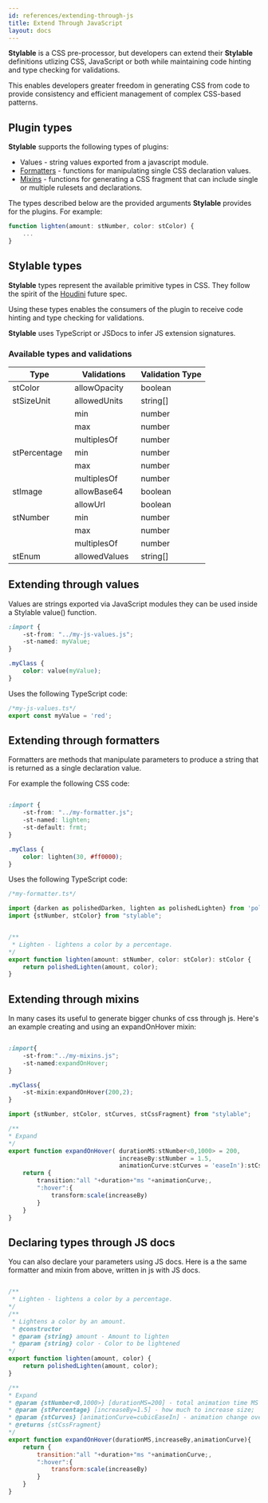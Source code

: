 ```yaml
---
id: references/extending-through-js
title: Extend Through JavaScript
layout: docs
---
```


**Stylable** is a CSS pre-processor, but developers can extend their **Stylable** definitions utlizing CSS, JavaScript or both while maintaining code hinting and type checking for validations.

This enables developers greater freedom in generating CSS from code to provide consistency and efficient management of complex CSS-based patterns. 

## Plugin types

 **Stylable** supports the following types of plugins:
* Values - string values exported from a javascript module.
* [Formatters]('./formatters.md) - functions for manipulating single CSS declaration values.
* [Mixins]('./mixins.md) - functions for generating a CSS fragment that can include single or multiple rulesets and declarations. 

The types described below are the provided arguments **Stylable** provides for the plugins. For example: 

```ts
function lighten(amount: stNumber, color: stColor) {
    ...
}
```

## Stylable types

**Stylable** types represent the available primitive types in CSS. They follow the spirit of the [Houdini](https://github.com/w3c/css-houdini-drafts/wiki) future spec. 

Using these types enables the consumers of the plugin to receive code hinting and type checking for validations.

**Stylable** uses TypeScript or JSDocs to infer JS extension signatures.

### Available types and validations

| Type | Validations | Validation Type |
|----|----|----------------------------------------|
| stColor&nbsp;&nbsp; | allowOpacity&nbsp;&nbsp; | boolean  | 
| stSizeUnit&nbsp;&nbsp; | allowedUnits&nbsp;&nbsp; | string[] |
| &nbsp;&nbsp;&nbsp; | min&nbsp;&nbsp; | number |
| &nbsp;&nbsp;&nbsp; | max&nbsp;&nbsp; | number |
| &nbsp;&nbsp;&nbsp; | multiplesOf&nbsp;&nbsp; | number  | 
| stPercentage&nbsp;&nbsp; | min&nbsp;&nbsp; | number |
| &nbsp;&nbsp;&nbsp; | max&nbsp;&nbsp; | number |
| &nbsp;&nbsp;&nbsp; | multiplesOf&nbsp;&nbsp; | number | 
| stImage&nbsp;&nbsp; | allowBase64&nbsp;&nbsp; | boolean |
| &nbsp;&nbsp;&nbsp; | allowUrl&nbsp;&nbsp; | boolean |
| stNumber&nbsp;&nbsp; | min&nbsp;&nbsp; | number |
| &nbsp;&nbsp;&nbsp; | max&nbsp;&nbsp; | number |
| &nbsp;&nbsp;&nbsp; | multiplesOf&nbsp;&nbsp; | number |
| stEnum&nbsp;&nbsp; | allowedValues&nbsp;&nbsp; | string[] |



## Extending through values

Values are strings exported via JavaScript modules they can be used inside a Stylable value() function.

```css 
:import {
    -st-from: "../my-js-values.js";
    -st-named: myValue;
}

.myClass {
    color: value(myValue);
}
```

Uses the following TypeScript code:

```ts
/*my-js-values.ts*/
export const myValue = 'red';
```


## Extending through formatters

Formatters are methods that manipulate parameters to produce a string that is returned as a single declaration value.


For example the following CSS code:

```css

:import {
    -st-from: "../my-formatter.js";
    -st-named: lighten;
    -st-default: frmt;
}

.myClass {
    color: lighten(30, #ff0000);
}

```

Uses the following TypeScript code:

```ts
/*my-formatter.ts*/

import {darken as polishedDarken, lighten as polishedLighten} from 'polished';
import {stNumber, stColor} from "stylable";


/**
 * Lighten - lightens a color by a percentage.
*/
export function lighten(amount: stNumber, color: stColor): stColor {
    return polishedLighten(amount, color);
}
```

## Extending through mixins

In many cases its useful to generate bigger chunks of css through js.
Here's an example creating and using an expandOnHover mixin:

```css

:import{
    -st-from:"../my-mixins.js";
    -st-named:expandOnHover;
}

.myClass{
    -st-mixin:expandOnHover(200,2);
}

```


```ts
import {stNumber, stColor, stCurves, stCssFragment} from "stylable";

/**
* Expand
*/
export function expandOnHover( durationMS:stNumber<0,1000> = 200,
                               increaseBy:stNumber = 1.5,
                               animationCurve:stCurves = 'easeIn'):stCssFragment{
    return {
        transition:"all "+duration+"ms "+animationCurve;,
        ":hover":{
            transform:scale(increaseBy)
        }
    }
}

```


## Declaring types through JS docs

You can also declare your parameters using JS docs.
Here is a the same formatter and mixin from above, written in js with JS docs.


```js

/**
 * Lighten - lightens a color by a percentage.
*/
/**
 * Lightens a color by an amount.
 * @constructor
 * @param {string} amount - Amount to lighten
 * @param {string} color - Color to be lightened
*/
export function lighten(amount, color) {
    return polishedLighten(amount, color);
}

/**
* Expand
* @param {stNumber<0,1000>} [durationMS=200] - total animation time MS
* @param {stPercentage} [increaseBy=1.5] - how much to increase size;
* @param {stCurves} [animationCurve=cubicEaseIn] - animation change over time curve
* @returns {stCssFragment}
*/
export function expandOnHover(durationMS,increaseBy,animationCurve){
    return {
        transition:"all "+duration+"ms "+animationCurve;,
        ":hover":{
            transform:scale(increaseBy)
        }
    }
}

```

